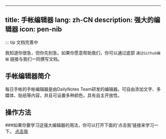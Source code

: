 
---
title: 手帐编辑器
lang: zh-CN
description: 强大的编辑器
icon: pen-nib
---

::: tip 文档完善中

我知道你很急，但你先别急。如果你愿意帮助我们，你可以通过底部 `通过Github编辑` 链接与我们一同撰写文档。

## 手帐编辑器简介

每日手帐的手帐编辑器是由DailyNotes Team研发的编辑器。可自由添加文字、多媒体、贴纸等内容，并且可设置多种颜色，具有自主开放性。

## 操作方法

###如果你要学习这强大编辑器的用法，你可以打开下面的‘点击我’链接来学习一下。
[点击我](https://dailynotes.top/started/create-your-first-post.html#_3-%E6%92%B0%E5%86%99%E6%89%8B%E5%B8%90)
